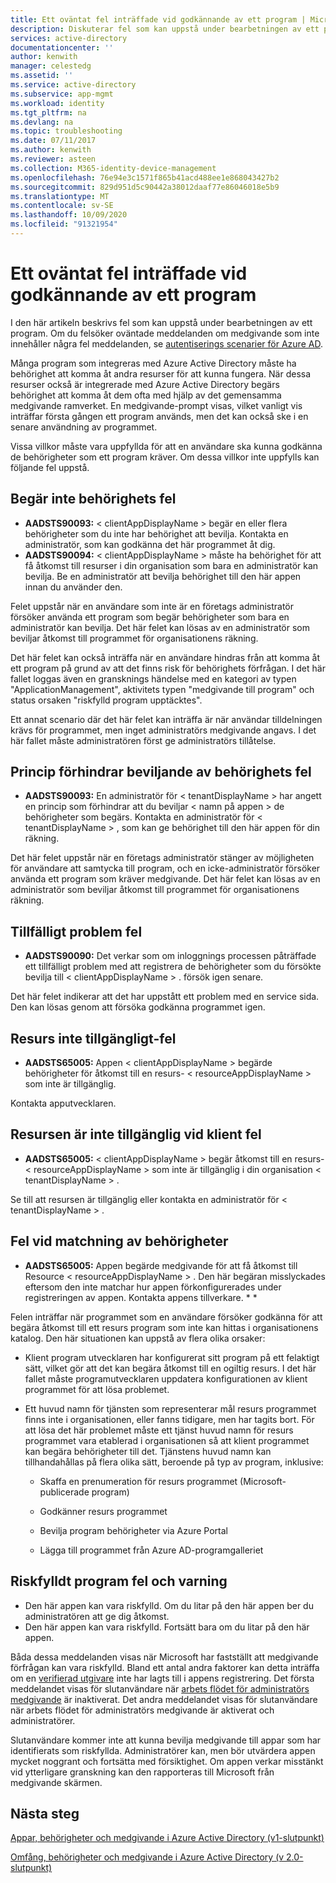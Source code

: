 ```yaml
---
title: Ett oväntat fel inträffade vid godkännande av ett program | Microsoft Docs
description: Diskuterar fel som kan uppstå under bearbetningen av ett program och vad du kan göra med dem
services: active-directory
documentationcenter: ''
author: kenwith
manager: celestedg
ms.assetid: ''
ms.service: active-directory
ms.subservice: app-mgmt
ms.workload: identity
ms.tgt_pltfrm: na
ms.devlang: na
ms.topic: troubleshooting
ms.date: 07/11/2017
ms.author: kenwith
ms.reviewer: asteen
ms.collection: M365-identity-device-management
ms.openlocfilehash: 76e94e3c1571f865b41acd488ee1e868043427b2
ms.sourcegitcommit: 829d951d5c90442a38012daaf77e86046018e5b9
ms.translationtype: MT
ms.contentlocale: sv-SE
ms.lasthandoff: 10/09/2020
ms.locfileid: "91321954"
---
```

# <a name="unexpected-error-when-performing-consent-to-an-application"></a>Ett oväntat fel inträffade vid godkännande av ett program

I den här artikeln beskrivs fel som kan uppstå under bearbetningen av ett program. Om du felsöker oväntade meddelanden om medgivande som inte innehåller några fel meddelanden, se [autentiserings scenarier för Azure AD](https://docs.microsoft.com/azure/active-directory/develop/active-directory-authentication-scenarios).

Många program som integreras med Azure Active Directory måste ha behörighet att komma åt andra resurser för att kunna fungera. När dessa resurser också är integrerade med Azure Active Directory begärs behörighet att komma åt dem ofta med hjälp av det gemensamma medgivande ramverket. En medgivande-prompt visas, vilket vanligt vis inträffar första gången ett program används, men det kan också ske i en senare användning av programmet.

Vissa villkor måste vara uppfyllda för att en användare ska kunna godkänna de behörigheter som ett program kräver. Om dessa villkor inte uppfylls kan följande fel uppstå.

## <a name="requesting-not-authorized-permissions-error"></a>Begär inte behörighets fel
* **AADSTS90093:** &lt; clientAppDisplayName &gt; begär en eller flera behörigheter som du inte har behörighet att bevilja. Kontakta en administratör, som kan godkänna det här programmet åt dig.
* **AADSTS90094:** &lt; clientAppDisplayName &gt; måste ha behörighet för att få åtkomst till resurser i din organisation som bara en administratör kan bevilja. Be en administratör att bevilja behörighet till den här appen innan du använder den.

Felet uppstår när en användare som inte är en företags administratör försöker använda ett program som begär behörigheter som bara en administratör kan bevilja. Det här felet kan lösas av en administratör som beviljar åtkomst till programmet för organisationens räkning.

Det här felet kan också inträffa när en användare hindras från att komma åt ett program på grund av att det finns risk för behörighets förfrågan. I det här fallet loggas även en gransknings händelse med en kategori av typen "ApplicationManagement", aktivitets typen "medgivande till program" och status orsaken "riskfylld program upptäcktes".

Ett annat scenario där det här felet kan inträffa är när användar tilldelningen krävs för programmet, men inget administratörs medgivande angavs. I det här fallet måste administratören först ge administratörs tillåtelse.   

## <a name="policy-prevents-granting-permissions-error"></a>Princip förhindrar beviljande av behörighets fel
* **AADSTS90093:** En administratör för &lt; tenantDisplayName &gt; har angett en princip som förhindrar att du beviljar &lt; namn på appen &gt; de behörigheter som begärs. Kontakta en administratör för &lt; tenantDisplayName &gt; , som kan ge behörighet till den här appen för din räkning.

Det här felet uppstår när en företags administratör stänger av möjligheten för användare att samtycka till program, och en icke-administratör försöker använda ett program som kräver medgivande. Det här felet kan lösas av en administratör som beviljar åtkomst till programmet för organisationens räkning.

## <a name="intermittent-problem-error"></a>Tillfälligt problem fel
* **AADSTS90090:** Det verkar som om inloggnings processen påträffade ett tillfälligt problem med att registrera de behörigheter som du försökte bevilja till &lt; clientAppDisplayName &gt; . försök igen senare.

Det här felet indikerar att det har uppstått ett problem med en service sida. Den kan lösas genom att försöka godkänna programmet igen.

## <a name="resource-not-available-error"></a>Resurs inte tillgängligt-fel
* **AADSTS65005:** Appen &lt; clientAppDisplayName &gt; begärde behörigheter för åtkomst till en resurs- &lt; resourceAppDisplayName &gt; som inte är tillgänglig. 

Kontakta apputvecklaren.

##  <a name="resource-not-available-in-tenant-error"></a>Resursen är inte tillgänglig vid klient fel
* **AADSTS65005:** &lt; clientAppDisplayName &gt; begär åtkomst till en resurs- &lt; resourceAppDisplayName &gt; som inte är tillgänglig i din organisation &lt; tenantDisplayName &gt; . 

Se till att resursen är tillgänglig eller kontakta en administratör för &lt; tenantDisplayName &gt; .

## <a name="permissions-mismatch-error"></a>Fel vid matchning av behörigheter
* **AADSTS65005:** Appen begärde medgivande för att få åtkomst till Resource &lt; resourceAppDisplayName &gt; . Den här begäran misslyckades eftersom den inte matchar hur appen förkonfigurerades under registreringen av appen. Kontakta appens tillverkare. * *

Felen inträffar när programmet som en användare försöker godkänna för att begära åtkomst till ett resurs program som inte kan hittas i organisationens katalog. Den här situationen kan uppstå av flera olika orsaker:

-   Klient program utvecklaren har konfigurerat sitt program på ett felaktigt sätt, vilket gör att det kan begära åtkomst till en ogiltig resurs. I det här fallet måste programutvecklaren uppdatera konfigurationen av klient programmet för att lösa problemet.

-   Ett huvud namn för tjänsten som representerar mål resurs programmet finns inte i organisationen, eller fanns tidigare, men har tagits bort. För att lösa det här problemet måste ett tjänst huvud namn för resurs programmet vara etablerad i organisationen så att klient programmet kan begära behörigheter till det. Tjänstens huvud namn kan tillhandahållas på flera olika sätt, beroende på typ av program, inklusive:

    -   Skaffa en prenumeration för resurs programmet (Microsoft-publicerade program)

    -   Godkänner resurs programmet

    -   Bevilja program behörigheter via Azure Portal

    -   Lägga till programmet från Azure AD-programgalleriet

## <a name="risky-app-error-and-warning"></a>Riskfylldt program fel och varning
* Den här appen kan vara riskfylld. Om du litar på den här appen ber du administratören att ge dig åtkomst.
* Den här appen kan vara riskfylld. Fortsätt bara om du litar på den här appen.

Båda dessa meddelanden visas när Microsoft har fastställt att medgivande förfrågan kan vara riskfylld. Bland ett antal andra faktorer kan detta inträffa om en [verifierad utgivare](../develop/publisher-verification-overview.md) inte har lagts till i appens registrering. Det första meddelandet visas för slutanvändare när [arbets flödet för administratörs medgivande](configure-admin-consent-workflow.md) är inaktiverat. Det andra meddelandet visas för slutanvändare när arbets flödet för administratörs medgivande är aktiverat och administratörer. 

Slutanvändare kommer inte att kunna bevilja medgivande till appar som har identifierats som riskfyllda. Administratörer kan, men bör utvärdera appen mycket noggrant och fortsätta med försiktighet. Om appen verkar misstänkt vid ytterligare granskning kan den rapporteras till Microsoft från medgivande skärmen. 

## <a name="next-steps"></a>Nästa steg 

[Appar, behörigheter och medgivande i Azure Active Directory (v1-slutpunkt)](https://docs.microsoft.com/azure/active-directory/active-directory-apps-permissions-consent)<br>

[Omfång, behörigheter och medgivande i Azure Active Directory (v 2.0-slutpunkt)](https://docs.microsoft.com/azure/active-directory/develop/active-directory-v2-scopes)


